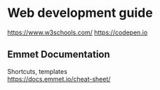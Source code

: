 # Web development guide

https://www.w3schools.com/
https://codepen.io

## Emmet Documentation
Shortcuts, templates  
https://docs.emmet.io/cheat-sheet/
